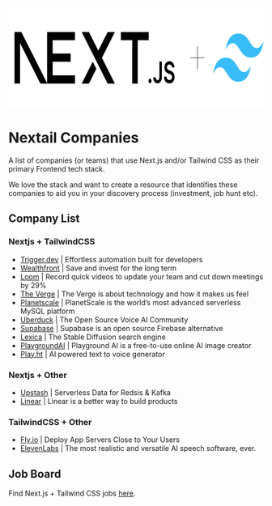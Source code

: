 <img style="height:200px;width:600px;" src="nextail-logo.png">

# Nextail Companies 

A list of companies (or teams) that use Next.js and/or Tailwind CSS as their primary Frontend tech stack.

We love the stack and want to create a resource that identifies these companies to aid you in your discovery process (investment, job hunt etc).

## Company List

### Nextjs + TailwindCSS

* [Trigger.dev](https://trigger.dev/) | Effortless automation built for developers
* [Wealthfront](https://www.wealthfront.com/) | Save and invest for the long term
* [Loom](https://www.loom.com/) | Record quick videos to update your team and cut down meetings by 29%
* [The Verge](https://www.theverge.com/) | The Verge is about technology and how it makes us feel
* [Planetscale](https://planetscale.com/) | PlanetScale is the world’s most advanced serverless MySQL platform
* [Uberduck](https://uberduck.ai/) | The Open Source Voice AI Community
* [Supabase](https://supabase.com/) | Supabase is an open source Firebase alternative
* [Lexica](https://lexica.art/) | The Stable Diffusion search engine
* [PlaygroundAI](https://playgroundai.com/) | Playground AI is a free-to-use online AI image creator
* [Play.ht](https://play.ht/) | AI powered text to voice generator

### Nextjs + Other
* [Upstash](https://upstash.com/) | Serverless Data for Redsis & Kafka
* [Linear](https://linear.app/) | Linear is a better way to build products

### TailwindCSS + Other
* [Fly.io](https://fly.io/) | Deploy App Servers Close to Your Users
* [ElevenLabs](https://beta.elevenlabs.io/) | The most realistic and versatile AI speech software, ever.

## Job Board
Find Next.js + Tailwind CSS jobs [here](https://nextailjobs.jobboardly.com/).
